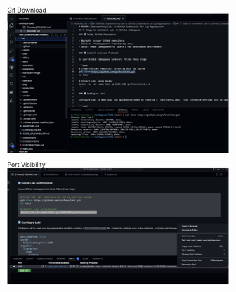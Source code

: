 Git Download
![Git Download](/Images/Loki-GitOver-CodeSpaces.png)

Port Visibility
![Port Visbility](/Images/Port-visibility.png)